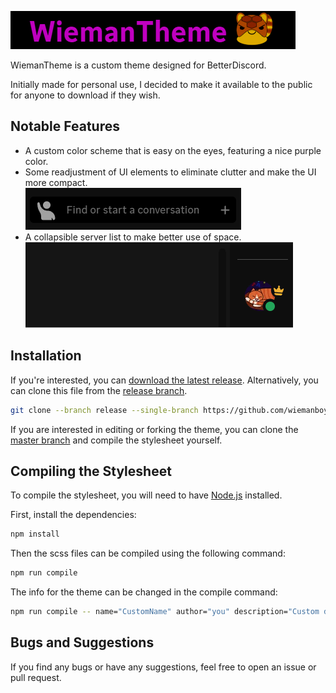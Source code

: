 ![logo](.github/assets/logo.png)

WiemanTheme is a custom theme designed for BetterDiscord.

Initially made for personal use, I decided to make it available to the public for anyone to download if they wish.

## Notable Features

-   A custom color scheme that is easy on the eyes, featuring a nice purple color.
-   Some readjustment of UI elements to eliminate clutter and make the UI more compact.  
    ![DmIcons](.github/assets/DmIcons.png)
-   A collapsible server list to make better use of space.  
    ![ExtendedMenu.gif](.github/assets/ExtendedMenu.gif)

## Installation

If you're interested, you can [download the latest release](https://github.com/wiemanboy/WiemanTheme/releases/).
Alternatively, you can clone this file from the [release branch](https://github.com/wiemanboy/WiemanTheme/tree/release).

```bash
git clone --branch release --single-branch https://github.com/wiemanboy/WiemanTheme.git
```

If you are interested in editing or forking the theme, you can clone
the [master branch](https://github.com/wiemanboy/WiemanTheme/tree/master) and compile the stylesheet yourself.

## Compiling the Stylesheet

To compile the stylesheet, you will need to have [Node.js](https://nodejs.org/en/) installed.

First, install the dependencies:

```bash
npm install
```

Then the scss files can be compiled using the following command:

```bash
npm run compile
```

The info for the theme can be changed in the compile command:

```bash
npm run compile -- name="CustomName" author="you" description="Custom description" source="github link"
```

## Bugs and Suggestions

If you find any bugs or have any suggestions, feel free to open an issue or pull request.
